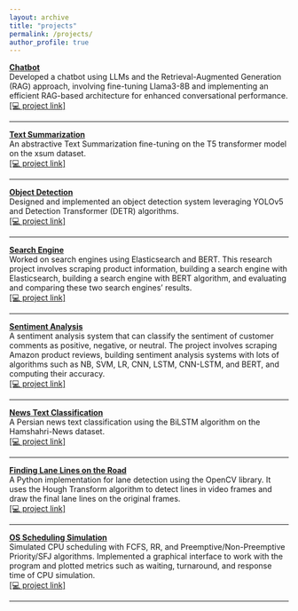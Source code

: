 ```yaml
---
layout: archive
title: "projects"
permalink: /projects/
author_profile: true
---
```


<!-- ################# -->
<b>[Chatbot](https://github.com/danfarh/generative-chatbot)</b> 
<br>
Developed a chatbot using LLMs and the Retrieval-Augmented Generation (RAG) approach, involving fine-tuning Llama3-8B and implementing an efficient RAG-based architecture for enhanced conversational performance. 
<br>
[[💻 project link]](https://github.com/danfarh/generative-chatbot)
<hr>
<!-- ################# -->


<!-- ################# -->
<b>[Text Summarization](https://github.com/danfarh/text-summarization)</b> 
<br>
An abstractive Text Summarization fine-tuning on the T5 transformer model on the xsum dataset.
<br>
[[💻 project link]](https://github.com/danfarh/text-summarization)
<hr>
<!-- ################# -->


<!-- ################# -->
<b>[Object Detection](https://github.com/danfarh/object-detection)</b> 
<br>
Designed and implemented an object detection system leveraging YOLOv5 and Detection Transformer (DETR) algorithms.
<br>
[[💻 project link]](https://github.com/danfarh/object-detection)
<hr>
<!-- ################# -->


<!-- ################# -->
<b>[Search Engine](https://github.com/danfarh/search-engine)</b> 
<br>
Worked on search engines using Elasticsearch and BERT. This research project involves scraping product information, building a search engine with Elasticsearch, building a search engine with BERT algorithm, and evaluating and comparing these two search engines’ results.
<br>
[[💻 project link]](https://github.com/danfarh/search-engine)
<hr>
<!-- ################# -->


<!-- ################# -->
<b>[Sentiment Analysis](https://github.com/danfarh/amazon-sentiment-analysis)</b> 
<br>
A sentiment analysis system that can classify the sentiment of customer comments as positive, negative, or neutral. The project involves scraping Amazon product reviews, building sentiment analysis systems with lots of algorithms such as NB, SVM, LR, CNN, LSTM, CNN-LSTM, and BERT, and computing their accuracy.
<br>
[[💻 project link]](https://github.com/danfarh/amazon-sentiment-analysis)
<hr>
<!-- ################# -->


<!-- ################# -->
<b>[News Text Classification](https://github.com/danfarh/news-classification)</b> 
<br>
A Persian news text classification using the BiLSTM algorithm on the Hamshahri-News dataset.
<br>
[[💻 project link]](https://github.com/danfarh/news-classification)
<hr>
<!-- ################# -->


<!-- ################# -->
<b>[Finding Lane Lines on the Road](https://github.com/danfarh/Finding-Lane-Lines-on-the-Road)</b> 
<br>
A Python implementation for lane detection using the OpenCV library. It uses the Hough Transform algorithm to detect lines in video frames and draw the final lane lines on the original frames.
<br>
[[💻 project link]](https://github.com/danfarh/Finding-Lane-Lines-on-the-Road)
<hr>
<!-- ################# -->


<!-- ################# -->
<b>[OS Scheduling Simulation](https://github.com/danfarh/os-scheduling-algorithm)</b> 
<br>
Simulated CPU scheduling with FCFS, RR, and Preemptive/Non-Preemptive Priority/SFJ algorithms. Implemented a graphical interface to work with the program and plotted metrics such as waiting, turnaround, and response time of CPU simulation.
<br>
[[💻 project link]](https://github.com/danfarh/os-scheduling-algorithm)
<hr>
<!-- ################# -->


